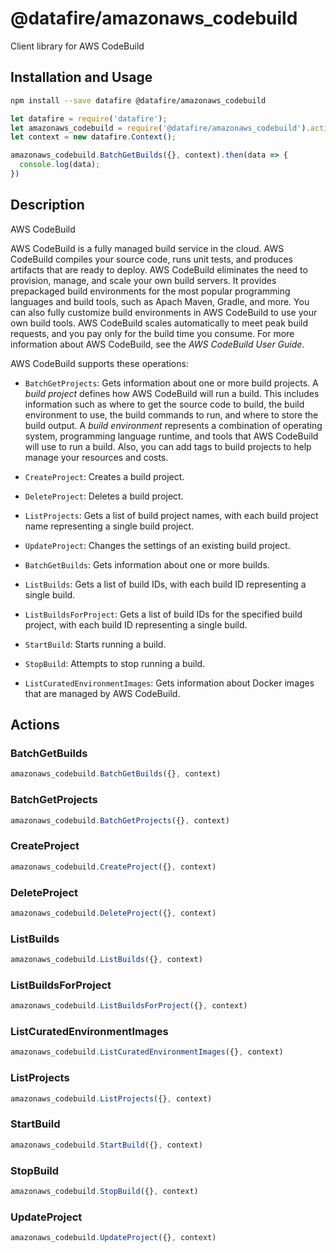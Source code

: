 # @datafire/amazonaws_codebuild

Client library for AWS CodeBuild

## Installation and Usage
```bash
npm install --save datafire @datafire/amazonaws_codebuild
```

```js
let datafire = require('datafire');
let amazonaws_codebuild = require('@datafire/amazonaws_codebuild').actions;
let context = new datafire.Context();

amazonaws_codebuild.BatchGetBuilds({}, context).then(data => {
  console.log(data);
})
```

## Description
<fullname>AWS CodeBuild</fullname> <p>AWS CodeBuild is a fully managed build service in the cloud. AWS CodeBuild compiles your source code, runs unit tests, and produces artifacts that are ready to deploy. AWS CodeBuild eliminates the need to provision, manage, and scale your own build servers. It provides prepackaged build environments for the most popular programming languages and build tools, such as Apach Maven, Gradle, and more. You can also fully customize build environments in AWS CodeBuild to use your own build tools. AWS CodeBuild scales automatically to meet peak build requests, and you pay only for the build time you consume. For more information about AWS CodeBuild, see the <i>AWS CodeBuild User Guide</i>.</p> <p>AWS CodeBuild supports these operations:</p> <ul> <li> <p> <code>BatchGetProjects</code>: Gets information about one or more build projects. A <i>build project</i> defines how AWS CodeBuild will run a build. This includes information such as where to get the source code to build, the build environment to use, the build commands to run, and where to store the build output. A <i>build environment</i> represents a combination of operating system, programming language runtime, and tools that AWS CodeBuild will use to run a build. Also, you can add tags to build projects to help manage your resources and costs.</p> </li> <li> <p> <code>CreateProject</code>: Creates a build project.</p> </li> <li> <p> <code>DeleteProject</code>: Deletes a build project.</p> </li> <li> <p> <code>ListProjects</code>: Gets a list of build project names, with each build project name representing a single build project.</p> </li> <li> <p> <code>UpdateProject</code>: Changes the settings of an existing build project.</p> </li> <li> <p> <code>BatchGetBuilds</code>: Gets information about one or more builds.</p> </li> <li> <p> <code>ListBuilds</code>: Gets a list of build IDs, with each build ID representing a single build.</p> </li> <li> <p> <code>ListBuildsForProject</code>: Gets a list of build IDs for the specified build project, with each build ID representing a single build.</p> </li> <li> <p> <code>StartBuild</code>: Starts running a build.</p> </li> <li> <p> <code>StopBuild</code>: Attempts to stop running a build.</p> </li> <li> <p> <code>ListCuratedEnvironmentImages</code>: Gets information about Docker images that are managed by AWS CodeBuild.</p> </li> </ul>

## Actions
### BatchGetBuilds



```js
amazonaws_codebuild.BatchGetBuilds({}, context)
```


### BatchGetProjects



```js
amazonaws_codebuild.BatchGetProjects({}, context)
```


### CreateProject



```js
amazonaws_codebuild.CreateProject({}, context)
```


### DeleteProject



```js
amazonaws_codebuild.DeleteProject({}, context)
```


### ListBuilds



```js
amazonaws_codebuild.ListBuilds({}, context)
```


### ListBuildsForProject



```js
amazonaws_codebuild.ListBuildsForProject({}, context)
```


### ListCuratedEnvironmentImages



```js
amazonaws_codebuild.ListCuratedEnvironmentImages({}, context)
```


### ListProjects



```js
amazonaws_codebuild.ListProjects({}, context)
```


### StartBuild



```js
amazonaws_codebuild.StartBuild({}, context)
```


### StopBuild



```js
amazonaws_codebuild.StopBuild({}, context)
```


### UpdateProject



```js
amazonaws_codebuild.UpdateProject({}, context)
```


